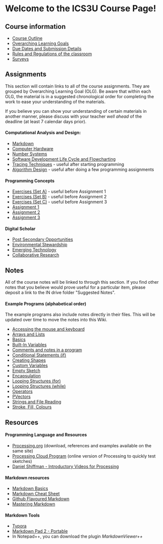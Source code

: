 # Welcome to the ICS3U Course Page!

## Course information

* [Course Outline](./administrative/Course-Overview)
* [Overarching Learning Goals](./images/ICS3U.jpg)
* [Due Dates and Submission Details](./administrative/Due-Dates-and-Submission-Details)
* [Rules and Regulations of the classroom](./administrative/Rules-and-Regulations)
* [Surveys](./administrative/Surveys)

## Assignments

This section will contain links to all of the course assignments.  They are grouped by Overarching Learning Goal (OLG).  Be aware that within each OLG, the material is in a suggested chronological order for completing the work to ease your understanding of the materials.  

If you believe you can show your understanding of certain materials in another manner, please discuss with your teacher _well ahead_ of the deadline (at least 7 calendar days prior).

#### Computational Analysis and Design:
* [Markdown]()
* [Computer Hardware]()
* [Number Systems]()
* [Software Development Life Cycle and Flowcharting]()
* [Tracing Techniques]() - useful after starting programming
* [Algorithm Design]() - useful after doing a few programming assignments

#### Programming Concepts
* [Exercises (Set A)]() - useful before Assignment 1
* [Exercises (Set B)]() - useful before Assignment 2
* [Exercises (Set C)]() - useful before Assignment 3
* [Assignment 1]()
* [Assignment 2]()
* [Assignment 3]()

#### Digital Scholar
* [Post Secondary Opportunities]()
* [Environmental Stewardship]()
* [Emerging Technology]()
* [Collaborative Research]()

## Notes

All of the course notes will be linked to through this section.  If you find other notes that you believe would prove useful for a particular item, please deposit a link to the IN drive folder "Suggested Notes".

#### Example Programs (alphabetical order)
The example programs also include notes directly in their files.  This will be updated over time to move the notes into this Wiki.

* [Accessing the mouse and keyboard]()
* [Arrays and Lists]()
* [Basics]()
* [Built-In Variables]()
* [Comments and notes in a program]()
* [Conditional Statements (if)]()
* [Creating Shapes]()
* [Custom Variables]()
* [Empty Sketch]()
* [Encapsulation]()
* [Looping Structures (for)]()
* [Looping Structures (while)]()
* [Operators]()
* [PVectors]()
* [Strings and File Reading]()
* [Stroke, Fill, Colours]()


## Resources
#### Programming Language and Resources
* [Processing.org](http://www.processing.org/) (download, references and examples available on the same site)
* [Processing Cloud Program](http://sketchpad.cc/) (online version of Processing to quickly test sketches)
* [Daniel Shiffman - Introductory Videos for Processing](http://vimeo.com/channels/introcompmedia)

#### Markdown resources
* [Markdown Basics](http://www.markdowntutorial.com/lesson/1/)
* [Markdown Cheat Sheet](https://guides.github.com/pdfs/markdown-cheatsheet-online.pdf)
* [Github Flavoured Markdown](https://help.github.com/articles/basic-writing-and-formatting-syntax/)
* [Mastering Markdown](https://guides.github.com/features/mastering-markdown/)

#### Markdown Tools
* [Typora](https://www.typora.io/)
* [Markdown Pad 2 - Portable](http://markdownpad.com/faq.html#portable)
* In Notepad++, you can download the plugin _MarkdownViewer++_